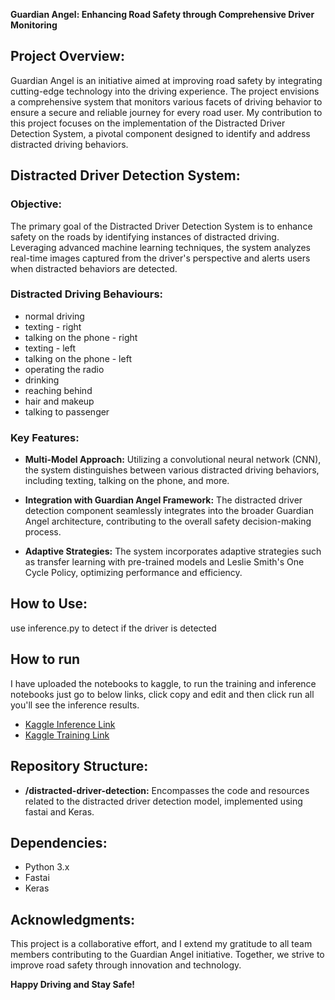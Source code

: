 **Guardian Angel: Enhancing Road Safety through Comprehensive Driver Monitoring**

## Project Overview:
Guardian Angel is an initiative aimed at improving road safety by integrating cutting-edge technology into the driving experience. The project envisions a comprehensive system that monitors various facets of driving behavior to ensure a secure and reliable journey for every road user. My contribution to this project focuses on the implementation of the Distracted Driver Detection System, a pivotal component designed to identify and address distracted driving behaviors.

## Distracted Driver Detection System:
### Objective:
The primary goal of the Distracted Driver Detection System is to enhance safety on the roads by identifying instances of distracted driving. Leveraging advanced machine learning techniques, the system analyzes real-time images captured from the driver's perspective and alerts users when distracted behaviors are detected.

### Distracted Driving Behaviours:

- normal driving
- texting - right
- talking on the phone - right
- texting - left
- talking on the phone - left
- operating the radio
- drinking
- reaching behind
- hair and makeup
- talking to passenger

### Key Features:
- **Multi-Model Approach:** Utilizing a convolutional neural network (CNN), the system distinguishes between various distracted driving behaviors, including texting, talking on the phone, and more.
  
- **Integration with Guardian Angel Framework:** The distracted driver detection component seamlessly integrates into the broader Guardian Angel architecture, contributing to the overall safety decision-making process.

- **Adaptive Strategies:** The system incorporates adaptive strategies such as transfer learning with pre-trained models and Leslie Smith's One Cycle Policy, optimizing performance and efficiency.

## How to Use:

use inference.py to detect if the driver is detected

## How to run

I have uploaded the notebooks to kaggle, to run the training and inference notebooks just go to below links, click copy and edit and then click run all you'll see the inference results.

- [Kaggle Inference Link](https://www.kaggle.com/code/vineethkanaparthi/ddd-inference/notebook)
- [Kaggle Training Link](https://www.kaggle.com/code/vineethkanaparthi/ddd-fastaiv3)

## Repository Structure:

- **/distracted-driver-detection:** Encompasses the code and resources related to the distracted driver detection model, implemented using fastai and Keras.

## Dependencies:
- Python 3.x
- Fastai
- Keras

## Acknowledgments:
This project is a collaborative effort, and I extend my gratitude to all team members contributing to the Guardian Angel initiative. Together, we strive to improve road safety through innovation and technology.


**Happy Driving and Stay Safe!**